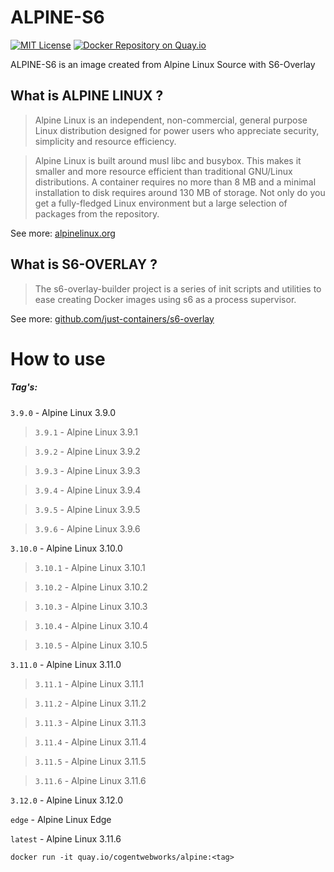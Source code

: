 # ALPINE-S6
[![MIT License](http://img.shields.io/badge/license-MIT-blue.svg?style=flat)](LICENSE)
[![Docker Repository on Quay.io](https://quay.io/repository/dtan4/terraforming/status "Docker Repository on Quay.io")](https://quay.io/repository/dtan4/terraforming)

ALPINE-S6 is an image created from Alpine Linux Source with S6-Overlay



## What is ALPINE LINUX ?
>Alpine Linux is an independent, non-commercial, general purpose Linux distribution designed for power users who appreciate security, simplicity and resource efficiency.

>Alpine Linux is built around musl libc and busybox. This makes it smaller and more resource efficient than traditional GNU/Linux distributions. A container requires no more than 8 MB and a minimal installation to disk requires around 130 MB of storage. Not only do you get a fully-fledged Linux environment but a large selection of packages from the repository.

See more: [alpinelinux.org](https://alpinelinux.org/about/)



## What is S6-OVERLAY ?
>The s6-overlay-builder project is a series of init scripts and utilities to ease creating Docker images using s6 as a process supervisor.

See more: [github.com/just-containers/s6-overlay](https://github.com/just-containers/s6-overlay#s6-overlay-)



# How to use
##### Tag's:

`3.9.0` - Alpine Linux 3.9.0

>`3.9.1` - Alpine Linux 3.9.1

>`3.9.2` - Alpine Linux 3.9.2

>`3.9.3` - Alpine Linux 3.9.3

>`3.9.4` - Alpine Linux 3.9.4

>`3.9.5` - Alpine Linux 3.9.5

>`3.9.6` - Alpine Linux 3.9.6


`3.10.0` - Alpine Linux 3.10.0

>`3.10.1` - Alpine Linux 3.10.1

>`3.10.2` - Alpine Linux 3.10.2

>`3.10.3` - Alpine Linux 3.10.3

>`3.10.4` - Alpine Linux 3.10.4

>`3.10.5` - Alpine Linux 3.10.5


`3.11.0` - Alpine Linux 3.11.0

>`3.11.1` - Alpine Linux 3.11.1

>`3.11.2` - Alpine Linux 3.11.2

>`3.11.3` - Alpine Linux 3.11.3

>`3.11.4` - Alpine Linux 3.11.4

>`3.11.5` - Alpine Linux 3.11.5

>`3.11.6` - Alpine Linux 3.11.6


`3.12.0` - Alpine Linux 3.12.0


`edge` - Alpine Linux Edge


`latest` - Alpine Linux 3.11.6


`docker run -it quay.io/cogentwebworks/alpine:<tag>`
